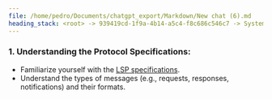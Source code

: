 ```yaml
---
file: /home/pedro/Documents/chatgpt_export/Markdown/New chat (6).md
heading_stack: <root> -> 939419cd-1f9a-4b14-a5c4-f8c686c546c7 -> System -> cf7ce9cd-1485-4499-8db2-790cdb33bfa5 -> System -> aaa28ed6-cb96-4b34-83e2-1af608c1efe6 -> User -> 39c1f41f-bbb3-4e15-a1fd-7c423cdab44b -> Assistant -> 1. **Understanding the Protocol Specifications:**
---
```

### 1. **Understanding the Protocol Specifications:**
   - Familiarize yourself with the [LSP specifications](https://microsoft.github.io/language-server-protocol/specifications/specification-current/).
   - Understand the types of messages (e.g., requests, responses, notifications) and their formats.

